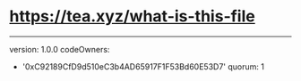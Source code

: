 # https://tea.xyz/what-is-this-file
---
version: 1.0.0
codeOwners:
  - '0xC92189CfD9d510eC3b4AD65917F1F53Bd60E53D7'
quorum: 1
